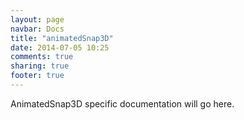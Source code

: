 ```yaml
---
layout: page
navbar: Docs
title: "animatedSnap3D"
date: 2014-07-05 10:25
comments: true
sharing: true
footer: true
---
```


AnimatedSnap3D specific documentation will go here.
